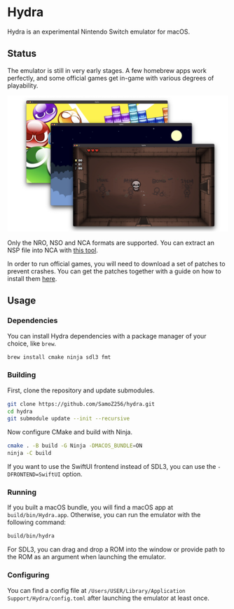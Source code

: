 # Hydra

Hydra is an experimental Nintendo Switch emulator for macOS.

## Status

The emulator is still in very early stages. A few homebrew apps work perfectly, and some official games get in-game with various degrees of playability.

![Showcase](img/showcase.png)

Only the NRO, NSO and NCA formats are supported. You can extract an NSP file into NCA with [this tool](https://github.com/SamoZ256/switch-extract-macos).

In order to run official games, you will need to download a set of patches to prevent crashes. You can get the patches together with a guide on how to install them [here](https://github.com/SamoZ256/hydra-patches).

## Usage

### Dependencies

You can install Hydra dependencies with a package manager of your choice, like `brew`.

```sh
brew install cmake ninja sdl3 fmt
```

### Building

First, clone the repository and update submodules.

```sh
git clone https://github.com/SamoZ256/hydra.git
cd hydra
git submodule update --init --recursive
```

Now configure CMake and build with Ninja.

```sh
cmake . -B build -G Ninja -DMACOS_BUNDLE=ON
ninja -C build
```

If you want to use the SwiftUI frontend instead of SDL3, you can use the `-DFRONTEND=SwiftUI` option.

### Running

If you built a macOS bundle, you will find a macOS app at `build/bin/Hydra.app`. Otherwise, you can run the emulator with the following command:

```sh
build/bin/hydra
```

For SDL3, you can drag and drop a ROM into the window or provide path to the ROM as an argument when launching the emulator.

### Configuring

You can find a config file at `/Users/USER/Library/Application Support/Hydra/config.toml` after launching the emulator at least once.
